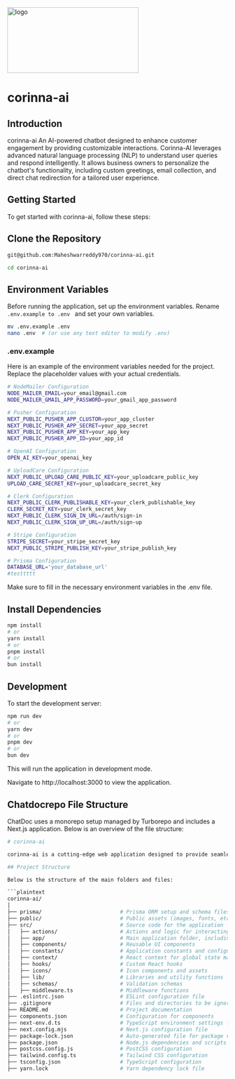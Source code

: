 <img src="/public/images/logo.png" alt="logo" width="300" height="150">

# corinna-ai

## Introduction

corinna-ai
An AI-powered chatbot designed to enhance customer engagement by providing customizable interactions. Corinna-AI leverages advanced natural language processing (NLP) to understand user queries and respond intelligently. It allows business owners to personalize the chatbot's functionality, including custom greetings, email collection, and direct chat redirection for a tailored user experience.

## Getting Started

To get started with corinna-ai, follow these steps:

## Clone the Repository

```bash
git@github.com:Maheshwarreddy970/corinna-ai.git
```

```bash
cd corinna-ai
```

## Environment Variables

Before running the application, set up the environment variables. Rename `.env.example to .env ` and set your own variables.

```bash
mv .env.example .env
nano .env  # (or use any text editor to modify .env)
```

### .env.example

Here is an example of the environment variables needed for the project. Replace the placeholder values with your actual credentials.

```bash
# NodeMailer Configuration
NODE_MAILER_EMAIL=your_email@gmail.com
NODE_MAILER_GMAIL_APP_PASSWORD=your_gmail_app_password

# Pusher Configuration
NEXT_PUBLIC_PUSHER_APP_CLUSTOR=your_app_cluster
NEXT_PUBLIC_PUSHER_APP_SECRET=your_app_secret
NEXT_PUBLIC_PUSHER_APP_KEY=your_app_key
NEXT_PUBLIC_PUSHER_APP_ID=your_app_id

# OpenAI Configuration
OPEN_AI_KEY=your_openai_key

# UploadCare Configuration
NEXT_PUBLIC_UPLOAD_CARE_PUBLIC_KEY=your_uploadcare_public_key
UPLOAD_CARE_SECRET_KEY=your_uploadcare_secret_key

# Clerk Configuration
NEXT_PUBLIC_CLERK_PUBLISHABLE_KEY=your_clerk_publishable_key
CLERK_SECRET_KEY=your_clerk_secret_key
NEXT_PUBLIC_CLERK_SIGN_IN_URL=/auth/sign-in
NEXT_PUBLIC_CLERK_SIGN_UP_URL=/auth/sign-up

# Stripe Configuration
STRIPE_SECRET=your_stripe_secret_key
NEXT_PUBLIC_STRIPE_PUBLISH_KEY=your_stripe_publish_key

# Prisma Configuration
DATABASE_URL='your_database_url'
#testtttt

```

Make sure to fill in the necessary environment variables in the .env file.

## Install Dependencies

```bash
npm install
# or
yarn install
# or
pnpm install
# or
bun install
```

## Development

To start the development server:

```bash
npm run dev
# or
yarn dev
# or
pnpm dev
# or
bun dev
```

This will run the application in development mode.

Navigate to http://localhost:3000 to view the application.

## Chatdocrepo File Structure

ChatDoc uses a monorepo setup managed by Turborepo and includes a Next.js application. Below is an overview of the file structure:

````bash
# corinna-ai

corinna-ai is a cutting-edge web application designed to provide seamless user experiences with robust backend support. This repository houses the core of corinna-ai, including its frontend, backend, and associated configurations.

## Project Structure

Below is the structure of the main folders and files:

```plaintext
corinna-ai/
│
├── prisma/                         # Prisma ORM setup and schema files
├── public/                         # Public assets (images, fonts, etc.)
├── src/                            # Source code for the application
│   ├── actions/                    # Actions and logic for interacting with services
│   ├── app/                        # Main application folder, including pages and routes
│   ├── components/                 # Reusable UI components
│   ├── constants/                  # Application constants and configurations
│   ├── context/                    # React context for global state management
│   ├── hooks/                      # Custom React hooks
│   ├── icons/                      # Icon components and assets
│   ├── lib/                        # Libraries and utility functions
│   ├── schemas/                    # Validation schemas
│   ├── middleware.ts               # Middleware functions
├── .eslintrc.json                  # ESLint configuration file
├── .gitignore                      # Files and directories to be ignored by Git
├── README.md                       # Project documentation
├── components.json                 # Configuration for components
├── next-env.d.ts                   # TypeScript environment settings for Next.js
├── next.config.mjs                 # Next.js configuration file
├── package-lock.json               # Auto-generated file for package version locking
├── package.json                    # Node.js dependencies and scripts
├── postcss.config.js               # PostCSS configuration
├── tailwind.config.ts              # Tailwind CSS configuration
├── tsconfig.json                   # TypeScript configuration
├── yarn.lock                       # Yarn dependency lock file

````
